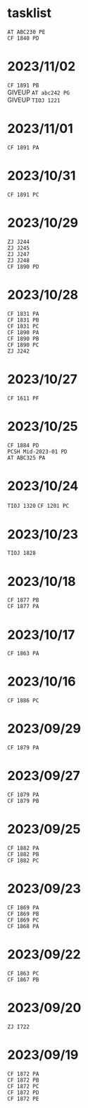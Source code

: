 
<link id="style_css" rel="stylesheet" type="text/css" href="/OJ_ans/style.css">

# tasklist
`AT ABC230 PE`  
`CF 1840 PD`  

# 2023/11/02
`CF 1891 PB`  
GIVEUP `AT abc242 PG`  
GIVEUP `TIOJ 1221`  

# 2023/11/01
`CF 1891 PA`  

# 2023/10/31
`CF 1891 PC`  

# 2023/10/29
`ZJ J244`  
`ZJ J245`  
`ZJ J247`  
`ZJ J248`  
`CF 1890 PD`  

# 2023/10/28
`CF 1831 PA`  
`CF 1831 PB`  
`CF 1831 PC`  
`CF 1890 PA`  
`CF 1890 PB`  
`CF 1890 PC`  
`ZJ J242`  

# 2023/10/27
`CF 1611 PF`  

# 2023/10/25
`CF 1884 PD`  
`PCSH Mid-2023-01 PD`  
`AT ABC325 PA`  

# 2023/10/24
`TIOJ 1320`
`CF 1201 PC`  

# 2023/10/23
`TIOJ 1828`  

# 2023/10/18
`CF 1877 PB`  
`CF 1877 PA`  

# 2023/10/17
`CF 1863 PA`  

# 2023/10/16
`CF 1886 PC`  

# 2023/09/29
`CF 1879 PA`  

# 2023/09/27
`CF 1879 PA`  
`CF 1879 PB`  

# 2023/09/25
`CF 1882 PA`  
`CF 1882 PB`  
`CF 1882 PC`  

# 2023/09/23
`CF 1869 PA`  
`CF 1869 PB`  
`CF 1869 PC`  
`CF 1868 PA`  

# 2023/09/22
`CF 1863 PC`  
`CF 1867 PB`  

# 2023/09/20
`ZJ I722`  

# 2023/09/19
`CF 1872 PA`  
`CF 1872 PB`  
`CF 1872 PC`  
`CF 1872 PD`  
`CF 1872 PE`  

